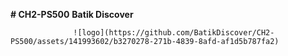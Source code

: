 **# CH2-PS500**
**Batik Discover**

                  ![logo](https://github.com/BatikDiscover/CH2-PS500/assets/141993602/b3270278-271b-4839-8afd-af1d5b787fa2)
